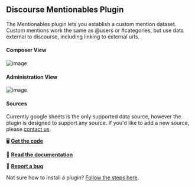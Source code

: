## Discourse Mentionables Plugin

The Mentionables plugin lets you establish a custom mention dataset. Custom mentions work the same as @users or #categories, but use data external to discourse, including linking to external urls.

#### Composer View
![image](https://user-images.githubusercontent.com/5931623/184889784-42a1c696-b6f9-4456-ade3-a37e35393bd6.png)

#### Administration View
![image](https://user-images.githubusercontent.com/5931623/184889813-e0c6c987-8374-4a08-bbdb-8a55f1ef5854.png)

#### Sources

Currently google sheets is the only supported data source, however the plugin is designed to support any source. If you'd like to add a new source, please [contact us](mailto:contact@pavilion.tech).

:desktop_computer: [**Get the code**](https://github.com/paviliondev/discourse-mentionable-items)

:page_facing_up: [**Read the documentation**](https://plugins.discourse.pavilion.tech/c/discourse-mentionables)

:bug: [**Report a bug**](https://plugins.discourse.pavilion.tech/w/bug-report)

Not sure how to install a plugin? [Follow the steps here](https://meta.discourse.org/t/install-plugins-in-discourse/19157).
